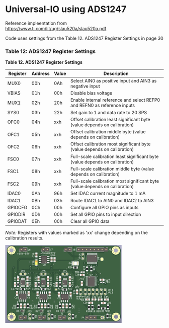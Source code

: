 # Universal-IO using ADS1247   
Reference impleentation from https://www.ti.com/lit/ug/slau520a/slau520a.pdf


Code uses settings from the  Table 12. ADS1247 Register Settings in page 30
### Table 12: ADS1247 Register Settings
**Table 12. ADS1247 Register Settings**

| Register | Address | Value | Description                                                                 |
|----------|---------|-------|-----------------------------------------------------------------------------|
| MUX0     | 00h     | 0Ah   | Select AIN0 as positive input and AIN3 as negative input                     |
| VBIAS    | 01h     | 00h   | Disable bias voltage                                                         |
| MUX1     | 02h     | 20h   | Enable internal reference and select REFP0 and REFN0 as reference inputs     |
| SYS0     | 03h     | 22h   | Set gain to 1 and data rate to 20 SPS                                        |
| OFC0     | 04h     | xxh   | Offset calibration least significant byte (value depends on calibration)     |
| OFC1     | 05h     | xxh   | Offset calibration middle byte (value depends on calibration)                |
| OFC2     | 06h     | xxh   | Offset calibration most significant byte (value depends on calibration)      |
| FSC0     | 07h     | xxh   | Full-scale calibration least significant byte (value depends on calibration) |
| FSC1     | 08h     | xxh   | Full-scale calibration middle byte (value depends on calibration)            |
| FSC2     | 09h     | xxh   | Full-scale calibration most significant byte (value depends on calibration)  |
| IDAC0    | 0Ah     | 96h   | Set IDAC current magnitude to 1 mA                                           |
| IDAC1    | 0Bh     | 03h   | Route IDAC1 to AIN0 and IDAC2 to AIN3                                        |
| GPIOCFG  | 0Ch     | 00h   | Configure all GPIO pins as inputs                                            |
| GPIODIR  | 0Dh     | 00h   | Set all GPIO pins to input direction                                         |
| GPIODAT  | 0Eh     | 00h   | Clear all GPIO data                                                          |

*Note:* Registers with values marked as 'xx' change depending on the calibration results.

![ADS12xx Diagram](https://github.com/dsivakumar/Universal-IO/blob/main/ads12xx.png)
